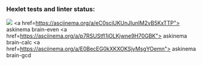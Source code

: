 ### Hexlet tests and linter status:
<a href="https://codeclimate.com/github/KiraBelo/frontend-project-lvl1/maintainability"><img src="https://api.codeclimate.com/v1/badges/59d8475196089f39db8b/maintainability" /></a>
<a href=https://asciinema.org/a/eC0sciUKUnJIunIM2vB5KxTTP"> askinema brain-even </a>
<a href=https://asciinema.org/a/p7RSUStfl1jOLKjwne9H70GBK"> askinema brain-calc </a>
<a href=https://asciinema.org/a/E0BecEG0kXKXOKSjyMsgYOemn"> askinema brain-gcd </a>
